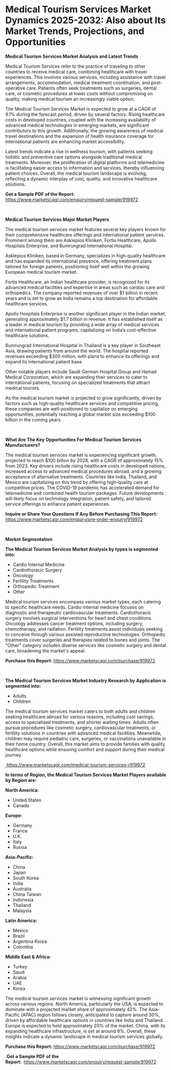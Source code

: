 <p><h1>Medical Tourism Services Market Dynamics 2025-2032: Also about Its Market Trends, Projections, and Opportunities</h1></p><p><strong>Medical Tourism Services Market Analysis and Latest Trends</strong></p>
<p><p>Medical Tourism Services refer to the practice of traveling to other countries to receive medical care, combining healthcare with travel experiences. This involves various services, including assistance with travel arrangements, accommodation, medical treatment coordination, and post-operative care. Patients often seek treatments such as surgeries, dental care, or cosmetic procedures at lower costs without compromising on quality, making medical tourism an increasingly viable option.</p><p>The Medical Tourism Services Market is expected to grow at a CAGR of 9.1% during the forecast period, driven by several factors. Rising healthcare costs in developed countries, coupled with the increasing availability of advanced medical technologies in emerging markets, are significant contributors to this growth. Additionally, the growing awareness of medical travel destinations and the expansion of health insurance coverage for international patients are enhancing market accessibility.</p><p>Latest trends indicate a rise in wellness tourism, with patients seeking holistic and preventive care options alongside traditional medical treatments. Moreover, the proliferation of digital platforms and telemedicine is facilitating easier access to information and services, thereby influencing patient choices. Overall, the medical tourism landscape is evolving, reflecting a dynamic interplay of cost, quality, and innovative healthcare solutions.</p></p>
<p><strong>Get a Sample PDF of the Report:&nbsp;</strong> <a href="https://www.marketscagr.com/enquiry/request-sample/919972?utm_campaign=3661&utm_medium=2&utm_source=Github&utm_content=ia&utm_term=17042025&utm_id=medical-tourism-services">https://www.marketscagr.com/enquiry/request-sample/919972</a></p>
<p>&nbsp;</p>
<p><strong>Medical Tourism Services Major Market Players</strong></p>
<p><p>The medical tourism services market features several key players known for their comprehensive healthcare offerings and international patient services. Prominent among them are Asklepios Kliniken, Fortis Healthcare, Apollo Hospitals Enterprise, and Bumrungrad International Hospital. </p><p>Asklepios Kliniken, based in Germany, specializes in high-quality healthcare and has expanded its international presence, offering treatment plans tailored for foreign patients, positioning itself well within the growing European medical tourism market.</p><p>Fortis Healthcare, an Indian healthcare provider, is recognized for its advanced medical facilities and expertise in areas such as cardiac care and orthopedics. The company reported revenues of over $1 billion in recent years and is set to grow as India remains a top destination for affordable healthcare services.</p><p>Apollo Hospitals Enterprise is another significant player in the Indian market, generating approximately $1.7 billion in revenue. It has established itself as a leader in medical tourism by providing a wide array of medical services and international patient programs, capitalizing on India’s cost-effective healthcare solutions.</p><p>Bumrungrad International Hospital in Thailand is a key player in Southeast Asia, drawing patients from around the world. The hospital reported revenues exceeding $300 million, with plans to enhance its offerings and expand its international patient base.</p><p>Other notable players include Saudi German Hospital Group and Hamad Medical Corporation, which are expanding their services to cater to international patients, focusing on specialized treatments that attract medical tourists. </p><p>As the medical tourism market is projected to grow significantly, driven by factors such as high-quality healthcare services and competitive pricing, these companies are well-positioned to capitalize on emerging opportunities, potentially reaching a global market size exceeding $100 billion in the coming years.</p></p>
<p>&nbsp;</p>
<p><strong>What Are The Key Opportunities For Medical Tourism Services Manufacturers?</strong></p>
<p><p>The medical tourism services market is experiencing significant growth, projected to reach $100 billion by 2028, with a CAGR of approximately 15% from 2023. Key drivers include rising healthcare costs in developed nations, increased access to advanced medical procedures abroad, and a growing acceptance of alternative treatments. Countries like India, Thailand, and Mexico are capitalizing on this trend by offering high-quality care at competitive prices. The COVID-19 pandemic has accelerated demand for telemedicine and combined health tourism packages. Future developments will likely focus on technology integration, patient safety, and tailored service offerings to enhance patient experiences.</p></p>
<p><strong>Inquire or Share Your Questions If Any Before Purchasing This Report:</strong> <a href="https://www.marketscagr.com/enquiry/pre-order-enquiry/919972?utm_campaign=3661&utm_medium=2&utm_source=Github&utm_content=ia&utm_term=17042025&utm_id=medical-tourism-services">https://www.marketscagr.com/enquiry/pre-order-enquiry/919972</a></p>
<p>&nbsp;</p>
<p><strong>Market Segmentation</strong></p>
<p><strong>The Medical Tourism Services Market Analysis by types is segmented into:</strong></p>
<p><ul><li>Cardio Internal Medicine</li><li>Cardiothoracic Surgery</li><li>Oncology</li><li>Fertility Treatments</li><li>Orthopedic Treatment</li><li>Other</li></ul></p>
<p><p>Medical tourism services encompass various market types, each catering to specific healthcare needs. Cardio internal medicine focuses on diagnostic and therapeutic cardiovascular treatments. Cardiothoracic surgery involves surgical interventions for heart and chest conditions. Oncology addresses cancer treatment options, including surgery, chemotherapy, and radiation. Fertility treatments assist individuals seeking to conceive through various assisted reproductive technologies. Orthopedic treatments cover surgeries and therapies related to bones and joints. The "Other" category includes diverse services like cosmetic surgery and dental care, broadening the market's appeal.</p></p>
<p><strong>Purchase this Report:&nbsp;</strong><a href="https://www.marketscagr.com/purchase/919972?utm_campaign=3661&utm_medium=2&utm_source=Github&utm_content=ia&utm_term=17042025&utm_id=medical-tourism-services">https://www.marketscagr.com/purchase/919972</a></p>
<p>&nbsp;</p>
<p><strong>The Medical Tourism Services Market Industry Research by Application is segmented into:</strong></p>
<p><ul><li>Adults</li><li>Children</li></ul></p>
<p><p>The medical tourism services market caters to both adults and children seeking healthcare abroad for various reasons, including cost savings, access to specialized treatments, and shorter waiting times. Adults often pursue procedures like cosmetic surgery, cardiovascular treatments, or fertility solutions in countries with advanced medical facilities. Meanwhile, children may require pediatric care, surgeries, or vaccinations unavailable in their home country. Overall, this market aims to provide families with quality healthcare options while ensuring comfort and support during their medical journey.</p></p>
<p><a href="https://www.marketscagr.com/medical-tourism-services-r919972?utm_campaign=3661&utm_medium=2&utm_source=Github&utm_content=ia&utm_term=17042025&utm_id=medical-tourism-services">&nbsp;https://www.marketscagr.com/medical-tourism-services-r919972</a></p>
<p><strong>In terms of Region, the Medical Tourism Services Market Players available by Region are:</strong></p>
<p>
    <p> <strong> North America: </strong>
        <ul>
            <li>United States</li>
            <li>Canada</li>
        </ul>
        </p> 
    <p> <strong> Europe: </strong>
        <ul>
            <li>Germany</li>
            <li>France</li>
            <li>U.K.</li>
            <li>Italy</li>
            <li>Russia</li>
        </ul>
        </p> 
    <p> <strong> Asia-Pacific: </strong>
        <ul>
            <li>China</li>
            <li>Japan</li>
            <li>South Korea</li>
            <li>India</li>
            <li>Australia</li>
            <li>China Taiwan</li>
            <li>Indonesia</li>
            <li>Thailand</li>
            <li>Malaysia</li>
        </ul>
        </p> 
    <p> <strong> Latin America: </strong>
        <ul>
            <li>Mexico</li>
            <li>Brazil</li>
            <li>Argentina Korea</li>
            <li>Colombia</li>
        </ul>
        </p> 
    <p> <strong> Middle East & Africa: </strong>
        <ul>
            <li>Turkey</li>
            <li>Saudi</li>
            <li>Arabia</li>
            <li>UAE</li>
            <li>Korea</li>
        </ul>
    </p>
    </p>
<p><p>The medical tourism services market is witnessing significant growth across various regions. North America, particularly the USA, is expected to dominate with a projected market share of approximately 42%. The Asia-Pacific (APAC) region follows closely, anticipated to capture around 30%, driven by affordable healthcare options in countries like India and Thailand. Europe is expected to hold approximately 20% of the market. China, with its expanding healthcare infrastructure, is set at around 8%. Overall, these insights indicate a dynamic landscape in medical tourism services globally.</p></p>
<p><strong>Purchase this Report: </strong><a href="https://www.marketscagr.com/purchase/919972?utm_campaign=3661&utm_medium=2&utm_source=Github&utm_content=ia&utm_term=17042025&utm_id=medical-tourism-services">https://www.marketscagr.com/purchase/919972</a></p>
<p>&nbsp;<strong>Get a Sample PDF of the Report:&nbsp;&nbsp;</strong><a href="https://www.marketscagr.com/enquiry/request-sample/919972?utm_campaign=3661&utm_medium=2&utm_source=Github&utm_content=ia&utm_term=17042025&utm_id=medical-tourism-services">https://www.marketscagr.com/enquiry/request-sample/919972</a></p>
<p><strong></strong></p>
<p><p></p><p></p><p></p></p>